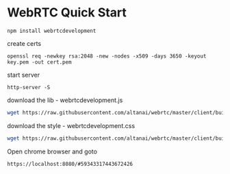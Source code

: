 # WebRTC Quick Start

```
npm install webrtcdevelopment
```

create certs 
```
openssl req -newkey rsa:2048 -new -nodes -x509 -days 3650 -keyout key.pem -out cert.pem
```

start server 
```
http-server -S
```

download the lib - webrtcdevelopment.js
```bash
wget https://raw.githubusercontent.com/altanai/webrtc/master/client/build/webrtcdevelopment.js
```

download the style - webrtcdevelopment.css
```bash
wget https://raw.githubusercontent.com/altanai/webrtc/master/client/build/webrtcdevelopment.css
```

Open chrome browser and goto 
```
https://localhost:8080/#59343317443672426
```
